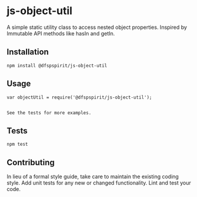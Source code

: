 js-object-util
===============

A simple static utility class to access nested object properties. Inspired by Immutable API methods like hasIn and getIn.

## Installation

  `npm install @dfspspirit/js-object-util`

## Usage

    var objectUtil = require('@dfspspirit/js-object-util');
      
  
    See the tests for more examples.  


## Tests

  `npm test`

## Contributing

In lieu of a formal style guide, take care to maintain the existing coding style. Add unit tests for any new or changed functionality. Lint and test your code.



